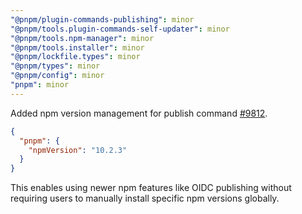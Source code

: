 ```yaml
---
"@pnpm/plugin-commands-publishing": minor
"@pnpm/tools.plugin-commands-self-updater": minor
"@pnpm/tools.npm-manager": minor
"@pnpm/tools.installer": minor
"@pnpm/lockfile.types": minor
"@pnpm/types": minor
"@pnpm/config": minor
"pnpm": minor
---
```


Added npm version management for publish command [#9812](https://github.com/pnpm/pnpm/issues/9812).

```json
{
  "pnpm": {
    "npmVersion": "10.2.3"
  }
}
```

This enables using newer npm features like OIDC publishing without requiring users to manually install specific npm versions globally.
